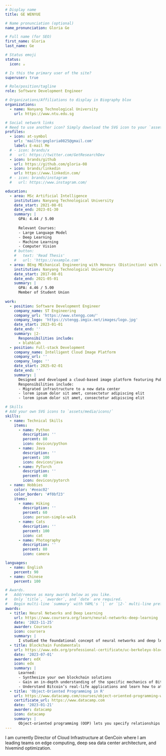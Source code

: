 ```yaml
---
# Display name
title: GE WENYUE

# Name pronunciation (optional)
name_pronunciation: Gloria Ge

# Full name (for SEO)
first_name: Gloria
last_name: Ge

# Status emoji
status:
  icon: ☕️

# Is this the primary user of the site?
superuser: true

# Role/position/tagline
role: Software Development Engineer

# Organizations/Affiliations to display in Biography blox
organizations:
  - name: Nanyang Technological University
    url: https://www.ntu.edu.sg

# Social network links
# Need to use another icon? Simply download the SVG icon to your `assets/media/icons/` folder.
profiles:
  - icon: at-symbol
    url: 'mailto:gegloria0825@gmail.com'
    label: E-mail Me
  # - icon: brands/x
  #   url: https://twitter.com/GetResearchDev
  - icon: brands/github
    url: https://github.com/gloria-08
  - icon: brands/linkedin
    url: https://www.linkedin.com/
  # - icon: brands/instagram
  #   url: https://www.instagram.com/

education:
  - area: MSc Artificial Intelligence
    institution: Nanyang Technological University
    date_start: 2021-08-01
    date_end: 2023-01-30
    summary: |
      GPA: 4.44 / 5.00
      
      Relevant Courses: 
      - Large Language Model
      - Deep Learning
      - Machine Learning
      - Computer Vision
    # button:
    #   text: 'Read Thesis'
    #   url: 'https://example.com'
  - area: BEng MEchanical Engineering with Honours (Distinction) with a Specialization in Robotics and Mechatronics Stream
    institution: Nanyang Technological University
    date_start: 2017-08-01
    date_end: 2021-05-01
    summary: |
      GPA: 4.46 / 5.00
      Member of Student Union
  
work:
  - position: Software Development Engineer
    company_name: ST Engineering
    company_url: 'https://www.stengg.com/'
    company_logo: 'https://stengg.imgix.net/images/logo.jpg'
    date_start: 2023-01-01
    date_end: ''
    summary: |2-
      Responsibilities include:
      - blahblah
  - position: Full-stack Development
    company_name: Intelligent Cloud Image Platform
    company_url: ''
    company_logo: ''
    date_start: 2025-02-01
    date_end: ''
    summary: |
      Designed and developed a cloud-based image platform featuring Public Gallery and Private Space modules. Core capabilities include image upload, storage, download, sharing, content moderation, and advanced search with dominant colors and reverse-image queries.
      Responsibilities include:
      - Migrated infrastructure to a new data center
      - lorem ipsum dolor sit amet, consectetur adipiscing elit
      - lorem ipsum dolor sit amet, consectetur adipiscing elit

# Skills
# Add your own SVG icons to `assets/media/icons/`
skills:
  - name: Technical Skills
    items:
      - name: Python
        description: ''
        percent: 80
        icon: devicon/python
      - name: Java
        description: ''
        percent: 100
        icon: devicon/java
      - name: PyTorch
        description: ''
        percent: 40
        icon: devicon/pytorch
  - name: Hobbies
    color: '#eeac02'
    color_border: '#f0bf23'
    items:
      - name: Hiking
        description: ''
        percent: 60
        icon: person-simple-walk
      - name: Cats
        description: ''
        percent: 100
        icon: cat
      - name: Photography
        description: ''
        percent: 80
        icon: camera

languages:
  - name: English
    percent: 90
  - name: Chinese
    percent: 100

# Awards.
#   Add/remove as many awards below as you like.
#   Only `title`, `awarder`, and `date` are required.
#   Begin multi-line `summary` with YAML's `|` or `|2-` multi-line prefix and indent 2 spaces below.
awards:
  - title: Neural Networks and Deep Learning
    url: https://www.coursera.org/learn/neural-networks-deep-learning
    date: '2023-11-25'
    awarder: Coursera
    icon: coursera
    summary: |
      I studied the foundational concept of neural networks and deep learning. By the end, I was familiar with the significant technological trends driving the rise of deep learning; build, train, and apply fully connected deep neural networks; implement efficient (vectorized) neural networks; identify key parameters in a neural network’s architecture; and apply deep learning to your own applications.
  - title: Blockchain Fundamentals
    url: https://www.edx.org/professional-certificate/uc-berkeleyx-blockchain-fundamentals
    date: '2023-07-01'
    awarder: edX
    icon: edx
    summary: |
      Learned:
      - Synthesize your own blockchain solutions
      - Gain an in-depth understanding of the specific mechanics of Bitcoin
      - Understand Bitcoin’s real-life applications and learn how to attack and destroy Bitcoin, Ethereum, smart contracts and Dapps, and alternatives to Bitcoin’s Proof-of-Work consensus algorithm
  - title: 'Object-Oriented Programming in R'
    url: https://www.datacamp.com/courses/object-oriented-programming-with-s3-and-r6-in-r
    certificate_url: https://www.datacamp.com
    date: '2023-01-21'
    awarder: datacamp
    icon: datacamp
    summary: |
      Object-oriented programming (OOP) lets you specify relationships between functions and the objects that they can act on, helping you manage complexity in your code. This is an intermediate level course, providing an introduction to OOP, using the S3 and R6 systems. S3 is a great day-to-day R programming tool that simplifies some of the functions that you write. R6 is especially useful for industry-specific analyses, working with web APIs, and building GUIs.
---
```


I am currently Director of Cloud Infrastructure at GenCoin where I am leading teams on edge computing, deep sea data center architecture, and hivemind optimization.
